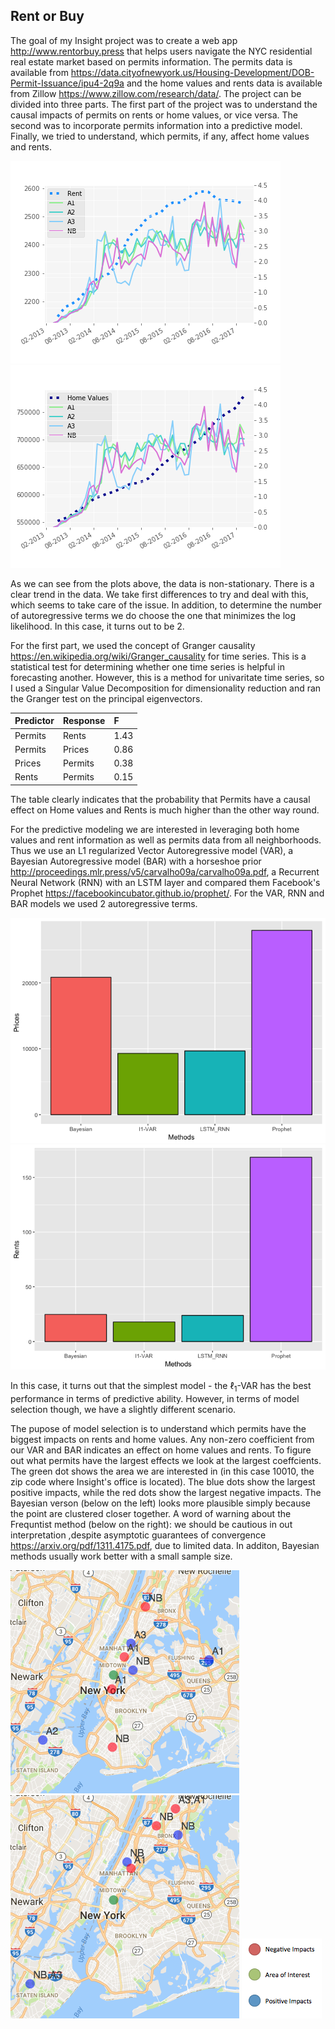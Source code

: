 Rent or Buy
-----------

The goal of my Insight project was to create a web app <http://www.rentorbuy.press> that helps users navigate the NYC residential real estate market based on permits information. The permits data is available from <https://data.cityofnewyork.us/Housing-Development/DOB-Permit-Issuance/ipu4-2q9a> and the home values and rents data is available from Zillow <https://www.zillow.com/research/data/>. The project can be divided into three parts. The first part of the project was to understand the causal impacts of permits on rents or home values, or vice versa. The second was to incorporate permits information into a predictive model. Finally, we tried to understand, which permits, if any, affect home values and rents.

![Rents vs Permits](rentvspermitsclass_24.png) ![Prices vs Permits](pricesvspermitsclass_24.png)

As we can see from the plots above, the data is non-stationary. There is a clear trend in the data. We take first differences to try and deal with this, which seems to take care of the issue. In addition, to determine the number of autoregressive terms we do choose the one that minimizes the log likelihood. In this case, it turns out to be 2.

For the first part, we used the concept of Granger causality <https://en.wikipedia.org/wiki/Granger_causality> for time series. This is a statistical test for determining whether one time series is helpful in forecasting another. However, this is a method for univaritate time series, so I used a Singular Value Decomposition for dimensionality reduction and ran the Granger test on the principal eigenvectors.

| Predictor | Response | F    |
|:----------|:---------|:-----|
| Permits   | Rents    | 1.43 |
| Permits   | Prices   | 0.86 |
| Prices    | Permits  | 0.38 |
| Rents     | Permits  | 0.15 |

The table clearly indicates that the probability that Permits have a causal effect on Home values and Rents is much higher than the other way round.

For the predictive modeling we are interested in leveraging both home values and rent information as well as permits data from all neighborhoods. Thus we use an L1 regularized Vector Autoregressive model (VAR), a Bayesian Autoregressive model (BAR) with a horseshoe prior <http://proceedings.mlr.press/v5/carvalho09a/carvalho09a.pdf>, a Recurrent Neural Network (RNN) with an LSTM layer and compared them Facebook's Prophet <https://facebookincubator.github.io/prophet/>. For the VAR, RNN and BAR models we used 2 autoregressive terms.

![](Readme_files/figure-markdown_github/predict,%20fig_width:%204,%20fig_height:%203-1.png)![](Readme_files/figure-markdown_github/predict,%20fig_width:%204,%20fig_height:%203-2.png)

In this case, it turns out that the simplest model - the ℓ<sub>1</sub>-VAR has the best performance in terms of predictive ability. However, in terms of model selection though, we have a slightly different scenario.

The pupose of model selection is to understand which permits have the biggest impacts on rents and home values. Any non-zero coefficient from our VAR and BAR indicates an effect on home values and rents. To figure out what permits have the largest effects we look at the largest coeffcients. The green dot shows the area we are interested in (in this case 10010, the zip code where Insight's office is located). The blue dots show the largest positive impacts, while the red dots show the largest negative impacts. The Bayesian verson (below on the left) looks more plausible simply because the point are clustered closer together. A word of warning about the Frequntist method (below on the right): we should be cautious in out interpretation ,despite asymptotic guarantees of convergence <https://arxiv.org/pdf/1311.4175.pdf>, due to limited data. In additon, Bayesian methods usually work better with a small sample size.

![Bayesian Variable Selection](Screen%20Shot%202017-06-25%20at%208.18.41%20PM.png) ![Lasso Variable Selection](Screen%20Shot%202017-06-25%20at%208.35.07%20PM.png) ![](maplegend.png)

